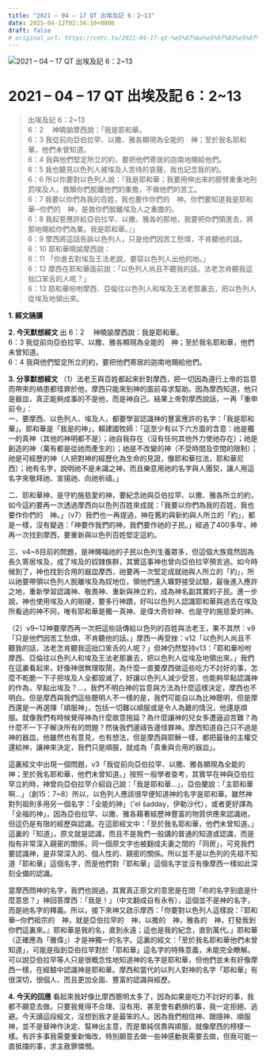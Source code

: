 ```yaml
---
title: "2021 – 04 – 17 QT 出埃及記 6：2~13"
date: 2025-04-12T02:34:10+0800
draft: false
# original_url: https://cmtc.tw/2021-04-17-qt-%e5%87%ba%e5%9f%83%e5%8f%8a%e8%a8%98-6%ef%bc%9a213
---
```


![2021 – 04 – 17 QT 出埃及記 6：2\~13](/images/qt.jpg   "2021 – 04 – 17 QT 出埃及記 6：2\~13")

# 2021 – 04 – 17 QT 出埃及記 6：2\~13

> 出埃及記 6：2\~13  
> 6：2 　神曉諭摩西說：「我是耶和華。  
> 6：3 我從前向亞伯拉罕、以撒、雅各顯現為全能的　神；至於我名耶和華，他們未曾知道。  
> 6：4 我與他們堅定所立的約，要把他們寄居的迦南地賜給他們。  
> 6：5 我也聽見以色列人被埃及人苦待的哀聲，我也記念我的約。  
> 6：6 所以你要對以色列人說：『我是耶和華；我要用伸出來的膀臂重重地刑罰埃及人，救贖你們脫離他們的重擔，不做他們的苦工。  
> 6：7 我要以你們為我的百姓，我也要作你們的　神。你們要知道我是耶和華─你們的　神，是救你們脫離埃及人之重擔的。  
> 6：8 我起誓應許給亞伯拉罕、以撒、雅各的那地，我要把你們領進去，將那地賜給你們為業。我是耶和華。』」  
> 6：9 摩西將這話告訴以色列人，只是他們因苦工愁煩，不肯聽他的話。  
> 6：10 耶和華曉諭摩西說：  
> 6：11 「你進去對埃及王法老說，要容以色列人出他的地。」  
> 6：12 摩西在耶和華面前說：「以色列人尚且不聽我的話，法老怎肯聽我這拙口笨舌的人呢？」  
> 6：13 耶和華吩咐摩西、亞倫往以色列人和埃及王法老那裏去，把以色列人從埃及地領出來。

**1. 經文誦讀**

**2.  今天默想經文**
出 6：2 　神曉諭摩西說：我是耶和華。  
6：3 我從前向亞伯拉罕、以撒、雅各顯現為全能的　神；至於我名耶和華，他們未曾知道。  
6：4 我與他們堅定所立的約，要把他們寄居的迦南地賜給他們。

**3. 分享默想經文**
（1）法老王與百姓都起來針對摩西，把一切因為遵行上帝的旨意而帶來的禍患都怪罪於他，摩西只能來到神的面前尋求幫助。因為摩西知道，他只是器皿，真正能夠成事的不是他，而是神自己。結果上帝對摩西說話，一再「重申前令」：  
一、要摩西、以色列人、埃及人，都要學習認識神的豐富應許的名字：「我是耶和華」。耶和華是「我是的神」，賴建國牧師：「這至少有以下六方面的含意：祂是獨一的真神（其他的神明都不是）；祂自我存在（沒有任何其他外力使祂存在）；祂是創造的神（萬有都是從祂而產生的）；祂是不改變的神（不受時間及空間的限制）；祂是可經歷的神（人把對神的經歷化為生命的見證，像耶和華拉法，耶和華尼西）；祂有名字，說明祂不是未識之神，而且樂意用祂的名字與人團契，讓人用這名字來敬拜祂、宣揚祂、向祂祈禱。」

二、耶和華神，是守約施慈愛的神，要紀念祂與亞伯拉罕、以撒、雅各所立的約，如今這約要再一次透過摩西向以色列百姓來成就：「我要以你們為我的百姓，我也要作你們的　神。」（v7）我們也一再提過，神在舊約與新約與人所立的「約」，都是一樣，沒有變過：「神要作我們的神，我們要作祂的子民。」經過了400多年，神再一次找到摩西，要重新與以色列百姓堅定這約。

三、v4\~8目前的問題，是神賜福祂的子民以色列生養眾多，但這個大族竟然因為長久寄居埃及，成了埃及的奴隸族群，其實這事神也曾向亞伯拉罕預言過。如今時候到了，神也找到合用的器皿摩西，祂要再一次堅定成就祂與人所立的「約」，所以祂要帶領以色列人脫離埃及為奴地位，領他們進入曠野接受試驗，最後進入應許之地，重新學習認識神、敬畏神、重新與神立約，成為神名副其實的子民。進一步說，神也使用埃及人的剛硬，要多行神蹟，好叫以色列人認識耶和華與過去在埃及所看過的神不同，唯有耶和華是獨一真神、是偉大奇妙神、也是守約施慈愛的神。

（2）v9\~12神要摩西再一次把這些話傳給以色列的百姓與法老王，果不其然：v9「只是他們因苦工愁煩，不肯聽他的話。」摩西一再受挫：v12「以色列人尚且不聽我的話，法老怎肯聽我這拙口笨舌的人呢？」但神仍然堅持v13：「耶和華吩咐摩西、亞倫往以色列人和埃及王法老那裏去，把以色列人從埃及地領出來。」我們在這裏看起來，好像神很無理取鬧，為什麼一直要摩西做這些吃力不討好的事，怎麼不乾脆一下子把埃及人全都毀滅了，好讓以色列人減少受苦，也能夠早點認識神的作為，早點出埃及？…，我們不明白神的旨意與方法為什麼這樣決定，摩西也不明白。但是摩西與我們這些聰明人不一樣的是，我們可能自以為比神聰明，但是摩西還是一再選擇「順服神」，包括一切難以順服或是令人為難的情況，他還是順服。就像我們有時候覺得神為什麼故意拖延？為什麼讓神的兒女多遭逼迫苦難？為什麼不一下子解決所有的問題？然後我們邊禱告邊怪罪神。摩西知道自己只不過是神的器皿，他雖然也有意見，也有想法，但是摩西與耶穌一樣，都把最後的主權交還給神，讓神來決定，我們只是順服，就成為「貴重與合用的器皿」。

這裏經文中出現一個問題，v3「我從前向亞伯拉罕、以撒、雅各顯現為全能的　神；至於我名耶和華，他們未曾知道。」按照一般學者查考，其實早在神與亞伯拉罕立約時，神曾向亞伯拉罕介紹自己說：「我是耶和華…」，亞伯蘭說：「主耶和華啊…」（創15：7\~8）所以，以色列人應該很早便知道神的名字是耶和華。雖然神對列祖則多用另一個名字：「全能的神」（’el šadday，伊勒沙代），或者更好譯為「全福的神」，因為亞伯拉罕、以撒、雅各藉著經歷神豐富的物質供應來認識祂，但這仍是有限的經歷與認識。在這節經文中：「至於我名耶和華，他們未曾知道。」這裏的「知道」，原文就是認識，而且不是我們一般講的普通的知道或認識，而是指有非常深入親密的關係，同一個原文字也被翻成夫妻之間的「同房」，可見我們要認識神，是非常深入的、個人性的、親密的關係。所以並不是以色列的先祖不知道「耶和華」這個名字，而是他們對「耶和華」這個名字並沒有像摩西一樣如此深刻全備的認識。

當摩西問神的名字，我們也說過，其實真正原文的意思是在問「祢的名字到底是什麼意思？」神回答摩西：「我是！」（中文翻成自有永有），這個並不是神的名字，而是祂名字的釋義。所以，接下來神又啟示摩西：「你要對以色列人這樣說：『耶和華─你們祖宗的　神，就是亞伯拉罕的　神，以撒的　神，雅各的　神，打發我到你們這裏來。』耶和華是我的名，直到永遠；這也是我的紀念，直到萬代。」耶和華（正確應為「雅偉」）才是神獨一的名字。這裏的經文：「至於我名耶和華他們未曾知道」，可能是指到亞伯拉罕對於「耶和華」這名字的特殊意義，未能完全瞭解。可以說亞伯拉罕等人只是很概念性地知道神的名字是耶和華，但他們並未有好像摩西一樣，在經驗中認識神是耶和華。摩西和當代的以列人對神的名字「耶和華」有很深切，很個人、而且更加全面、豐富的認識與經歷。

**4. 今天的回應**
看起來我好像比摩西聰明太多了，因為如果是吃力不討好的事，我都不願意去做。只要我覺得不合理、沒有用、甚至會有虧損的事，我一定拒絕、逃避。今天讀這段經文，沒想到我才是最笨的人。因為我們相信神、跟隨神、順服神，並不是替神作決定、幫神出主意，而是單純信靠與順服，就像摩西的榜樣一樣。有許多事我需要重新悔改，特別願意去做一些神感動我需要去做，但我可能一直抵擋的事，求主赦罪憐憫。
